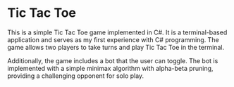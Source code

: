 # Tic Tac Toe

This is a simple Tic Tac Toe game implemented in C#. It is a terminal-based application and serves as my first experience with C# programming. The game allows two players to take turns and play Tic Tac Toe in the terminal.

Additionally, the game includes a bot that the user can toggle. The bot is implemented with a simple minimax algorithm with alpha-beta pruning, providing a challenging opponent for solo play.